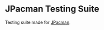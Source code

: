 # JPacman Testing Suite

Testing suite made for [JPacman](https://github.com/SERG-Delft/jpacman-framework).
